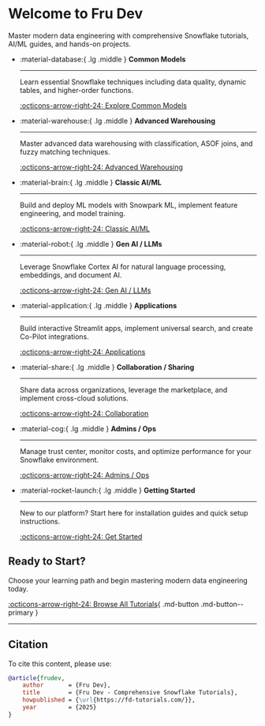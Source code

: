 # Welcome to Fru Dev

Master modern data engineering with comprehensive Snowflake tutorials, AI/ML guides, and hands-on projects.

<div class="grid cards" markdown>

-   :material-database:{ .lg .middle } **Common Models**

    ---

    Learn essential Snowflake techniques including data quality, dynamic tables, and higher-order functions.

    [:octicons-arrow-right-24: Explore Common Models](tutorials/common-models/data-quality-metrics.md)

-   :material-warehouse:{ .lg .middle } **Advanced Warehousing**

    ---

    Master advanced data warehousing with classification, ASOF joins, and fuzzy matching techniques.

    [:octicons-arrow-right-24: Advanced Warehousing](tutorials/advanced-warehousing/data-classification.md)

-   :material-brain:{ .lg .middle } **Classic AI/ML**

    ---

    Build and deploy ML models with Snowpark ML, implement feature engineering, and model training.

    [:octicons-arrow-right-24: Classic AI/ML](tutorials/classic-ai-ml/snowpark-ml.md)

-   :material-robot:{ .lg .middle } **Gen AI / LLMs**

    ---

    Leverage Snowflake Cortex AI for natural language processing, embeddings, and document AI.

    [:octicons-arrow-right-24: Gen AI / LLMs](tutorials/gen-ai-llms/cortex-ai.md)

-   :material-application:{ .lg .middle } **Applications**

    ---

    Build interactive Streamlit apps, implement universal search, and create Co-Pilot integrations.

    [:octicons-arrow-right-24: Applications](tutorials/applications/streamlit-apps.md)

-   :material-share:{ .lg .middle } **Collaboration / Sharing**

    ---

    Share data across organizations, leverage the marketplace, and implement cross-cloud solutions.

    [:octicons-arrow-right-24: Collaboration](tutorials/collaboration-sharing/data-sharing.md)

-   :material-cog:{ .lg .middle } **Admins / Ops**

    ---

    Manage trust center, monitor costs, and optimize performance for your Snowflake environment.

    [:octicons-arrow-right-24: Admins / Ops](tutorials/admins-ops/trust-center.md)

-   :material-rocket-launch:{ .lg .middle } **Getting Started**

    ---

    New to our platform? Start here for installation guides and quick setup instructions.

    [:octicons-arrow-right-24: Get Started](getting-started/installation.md)

</div>


## Ready to Start?

Choose your learning path and begin mastering modern data engineering today.

[:octicons-arrow-right-24: Browse All Tutorials](tutorials/common-models/data-quality-metrics.md){ .md-button .md-button--primary }

---

## Citation

To cite this content, please use:

```bibtex
@article{frudev,
    author       = {Fru Dev},
    title        = {Fru Dev - Comprehensive Snowflake Tutorials},
    howpublished = {\url{https://fd-tutorials.com/}},
    year         = {2025}
}
```
